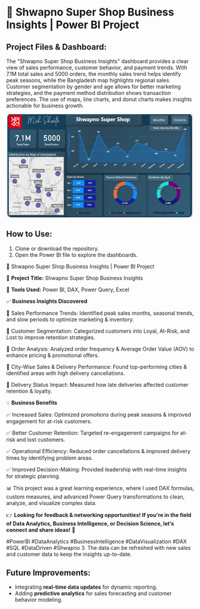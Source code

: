# 🚀 Shwapno Super Shop Business Insights | Power BI Project

## Project Files & Dashboard:
The "Shwapno Super Shop Business Insights" dashboard provides a clear view of sales performance, customer behavior, and payment trends. With 7.1M total sales and 5000 orders, the monthly sales trend helps identify peak seasons, while the Bangladesh map highlights regional sales. Customer segmentation by gender and age allows for better marketing strategies, and the payment method distribution shows transaction preferences. The use of maps, line charts, and donut charts makes insights actionable for business growth.

![Image Alt Text](https://github.com/mih-shanto/Shwapno-Super-Shop-Data-Analysis/blob/main/Project%20Details/1.1.png)

## How to Use:
1. Clone or download the repository.
2. Open the Power BI file to explore the dashboards.

🚀 Shwapno Super Shop Business Insights | Power BI Project

🔹 **Project Title:** Shwapno Super Shop Business Insights

🔹 **Tools Used:** Power BI, DAX, Power Query, Excel

✅ **Business Insights Discovered**

📌 Sales Performance Trends: Identified peak sales months, seasonal trends, and slow periods to optimize marketing & inventory.

📌 Customer Segmentation: Categorized customers into Loyal, At-Risk, and Lost to improve retention strategies.

📌 Order Analysis: Analyzed order frequency & Average Order Value (AOV) to enhance pricing & promotional offers.

📌 City-Wise Sales & Delivery Performance: Found top-performing cities & identified areas with high delivery cancellations.

📌 Delivery Status Impact: Measured how late deliveries affected customer retention & loyalty.

💡 **Business Benefits**

✅ Increased Sales: Optimized promotions during peak seasons & improved engagement for at-risk customers.

✅ Better Customer Retention: Targeted re-engagement campaigns for at-risk and lost customers.

✅ Operational Efficiency: Reduced order cancellations & improved delivery times by identifying problem areas.

✅ Improved Decision-Making: Provided leadership with real-time insights for strategic planning.

📊 This project was a great learning experience, where I used DAX formulas, custom measures, and advanced Power Query transformations to clean, analyze, and visualize complex data.

👉 **Looking for feedback & networking opportunities! If you're in the field of Data Analytics, Business Intelligence, or Decision Science, let’s connect and share ideas!** 🚀

#PowerBI #DataAnalytics #BusinessIntelligence #DataVisualization #DAX #SQL #DataDriven #Shwapno
3. The data can be refreshed with new sales and customer data to keep the insights up-to-date.

## Future Improvements:
- Integrating **real-time data updates** for dynamic reporting.
- Adding **predictive analytics** for sales forecasting and customer behavior modeling.
